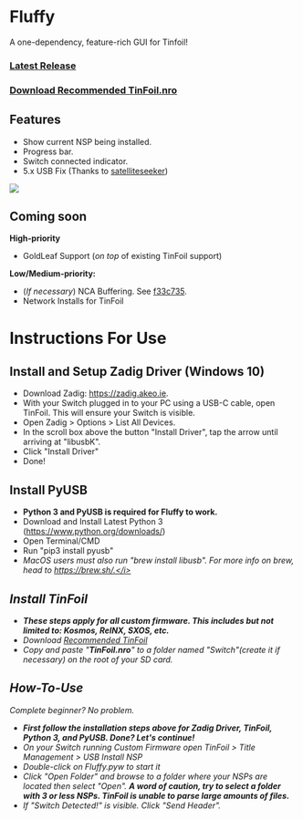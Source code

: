 # Fluffy
A one-dependency, feature-rich GUI for Tinfoil!

### <b><a href="https://github.com/fourminute/Fluffy/releases/tag/v1.1">Latest Release</a></b>
### <b><a href="https://github.com/fourminute/Fluffy/blob/master/Tinfoil.nro">Download Recommended TinFoil.nro</a></b>

## Features
* Show current NSP being installed.
* Progress bar.
* Switch connected indicator.
* 5.x USB Fix (Thanks to <a href="https://github.com/satelliteseeker">satelliteseeker</a>)

<img src="https://i.imgur.com/oGuVBHQ.png" />

## Coming soon
<b>High-priority</b>
* GoldLeaf Support (<i>on top</i> of existing TinFoil support)

<b>Low/Medium-priority:</b>
* (<i>If necessary</i>) NCA Buffering. See <a href="https://github.com/satelliteseeker/Tinfoil/commit/f33c735e3fda9e8127ec3b3b5f7296a438dc9a2c">f33c735</a>.
* Network Installs for TinFoil

# Instructions For Use
## Install and Setup Zadig Driver (Windows 10)
* Download Zadig: https://zadig.akeo.ie.
* With your Switch plugged in to your PC using a USB-C cable, open TinFoil. This will ensure your Switch is visible.
* Open Zadig > Options > List All Devices.
* In the scroll box above the button "Install Driver", tap the arrow until arriving at "libusbK".
* Click "Install Driver"
* Done!

## Install PyUSB
* <b>Python 3 and PyUSB is required for Fluffy to work.</b>
* Download and Install Latest Python 3 (https://www.python.org/downloads/)
* Open Terminal/CMD
* Run "pip3 install pyusb"
* <i>MacOS users must also run "brew install libusb". For more info on brew, head to https://brew.sh/.</i>

## Install TinFoil
* <b>These steps apply for all custom firmware. This includes but not limited to: Kosmos, ReINX, SXOS, etc.</b>
* Download <a href="https://github.com/fourminute/Fluffy/blob/master/Tinfoil.nro">Recommended TinFoil</a>
* Copy and paste "<b>TinFoil.nro</b>" to a folder named "Switch"(create it if necessary) on the root of your SD card.

## How-To-Use
Complete beginner? No problem. 
* <b>First follow the installation steps above for Zadig Driver, TinFoil, Python 3, and PyUSB. Done? Let's continue!</b>
* On your Switch running Custom Firmware open TinFoil > Title Management > USB Install NSP
* Double-click on Fluffy.pyw to start it
* Click "Open Folder" and browse to a folder where your NSPs are located then select "Open". <b>A word of caution, try to select a folder with 3 or less NSPs. TinFoil is unable to parse large amounts of files.</b>
* If "Switch Detected!" is visible. Click "Send Header".
